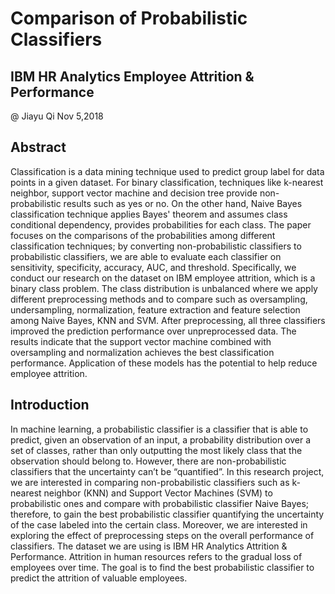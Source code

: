# Comparison of Probabilistic Classifiers
## IBM HR Analytics Employee Attrition & Performance
@ Jiayu Qi Nov 5,2018

## Abstract 
Classification is a data mining technique used to predict group label for data points in a given dataset. For binary classification, techniques like k-nearest neighbor, support vector machine and decision tree provide non-probabilistic results such as yes or no. On the other hand,  Naive Bayes classification technique applies Bayes' theorem and assumes class conditional dependency, provides probabilities for each class. The paper focuses on the comparisons of the probabilities among different classification techniques; by converting non-probabilistic classifiers to probabilistic classifiers, we are able to evaluate each classifier on sensitivity, specificity, accuracy, AUC, and threshold. Specifically, we conduct our research on the dataset on IBM employee attrition, which is a binary class problem. The class distribution is unbalanced where we apply different preprocessing methods and to compare such as oversampling, undersampling, normalization, feature extraction and feature selection among Naive Bayes, KNN and SVM. After preprocessing, all three classifiers improved the prediction performance over unpreprocessed data.  The results indicate that the support vector machine combined with oversampling and normalization achieves the best classification performance. Application of these models has the potential to help reduce employee attrition. 

## Introduction 
In machine learning, a probabilistic classifier is a classifier that is able to predict, given an observation of an input, a probability distribution over a set of classes, rather than only outputting the most likely class that the observation should belong to. However, there are non-probabilistic classifiers that the uncertainty can’t be “quantified”. 
In this research project, we are interested in comparing non-probabilistic classifiers such as k-nearest neighbor (KNN) and Support Vector Machines (SVM) to probabilistic ones and compare with probabilistic classifier Naive Bayes; therefore, to gain the best probabilistic classifier quantifying the uncertainty of the case labeled into the certain class. Moreover, we are interested in exploring the effect of preprocessing steps on the overall performance of classifiers. The dataset we are using is IBM HR Analytics Attrition & Performance. Attrition in human resources refers to the gradual loss of employees over time. The goal is to find the best probabilistic classifier to predict the attrition of valuable employees. 



